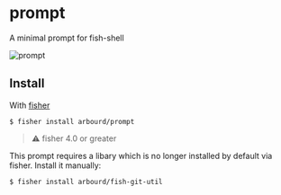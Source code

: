 # prompt

A minimal prompt for fish-shell

![prompt](https://cloud.githubusercontent.com/assets/7211830/22621441/d3a37cce-eaf1-11e6-8e23-896a66427498.png "prompt")

## Install

With [fisher](github.com/jorgebucaran/fisher)

```console
$ fisher install arbourd/prompt
```

> :warning: fisher 4.0 or greater

This prompt requires a libary which is no longer installed by default via fisher. Install it manually:

```console
$ fisher install arbourd/fish-git-util
```
